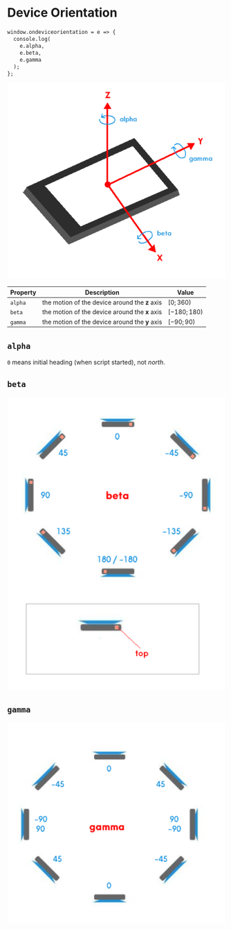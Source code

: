 # Device Orientation

```
window.ondeviceorientation = e => {
  console.log(
    e.alpha,
    e.beta,
    e.gamma
  );
};
```

![Device Axes](https://github.com/damianc/dev-notes/blob/master/_images/javascript/dm-axes.png)

| Property | Description | Value |
|--|--|--|
| `alpha` | the motion of the device around the **z** axis | $[0;360)$ |
| `beta` | the motion of the device around the **x** axis | $[-180;180)$ |
| `gamma` | the motion of the device around the **y** axis | $[-90;90)$ |

## `alpha`

`0` means initial heading (when script started), not _north_.

## `beta`

![Device beta](https://github.com/damianc/dev-notes/blob/master/_images/javascript/dm-beta.png)

## `gamma`

![Device gamma](https://github.com/damianc/dev-notes/blob/master/_images/javascript/dm-gamma.png)
